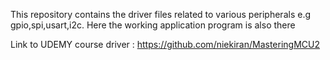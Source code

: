 This repository contains the driver files related to various peripherals e.g gpio,spi,usart,i2c.
Here the working application program is also there


Link to UDEMY course driver :
https://github.com/niekiran/MasteringMCU2
